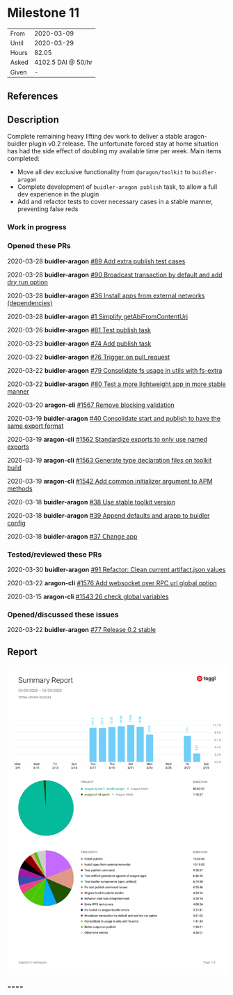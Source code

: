 # Milestone 11

|       |                    |
| ----- | ------------------ |
| From  | 2020-03-09         |
| Until | 2020-03-29         |
| Hours | 82.05              |
| Asked | 4102.5 DAI @ 50/hr |
| Given | -                  |

## References

## Description

Complete remaining heavy lifting dev work to deliver a stable aragon-buidler plugin v0.2 release. The unfortunate forced stay at home situation has had the side effect of doubling my available time per week. Main items completed:

- Move all dev exclusive functionality from `@aragon/toolkit` to `buidler-aragon`
- Complete development of `buidler-aragon publish` task, to allow a full dev experience in the plugin
- Add and refactor tests to cover necessary cases in a stable manner, preventing false reds

### Work in progress

### Opened these PRs

2020-03-28 **buidler-aragon** [#89 Add extra publish test cases](https://github.com/aragon/buidler-aragon/pull/89)

2020-03-28 **buidler-aragon** [#90 Broadcast transaction by default and add dry run option](https://github.com/aragon/buidler-aragon/pull/90)

2020-03-28 **buidler-aragon** [#36 Install apps from external networks (dependencies)](https://github.com/aragon/buidler-aragon/pull/36)

2020-03-28 **buidler-aragon** [#1 Simplify getAbiFromContentUri](https://github.com/dapplion/buidler-aragon/pull/1)

2020-03-26 **buidler-aragon** [#81 Test publish task](https://github.com/aragon/buidler-aragon/pull/81)

2020-03-23 **buidler-aragon** [#74 Add publish task](https://github.com/aragon/buidler-aragon/pull/74)

2020-03-22 **buidler-aragon** [#76 Trigger on pull_request](https://github.com/aragon/buidler-aragon/pull/76)

2020-03-22 **buidler-aragon** [#79 Consolidate fs usage in utils with fs-extra](https://github.com/aragon/buidler-aragon/pull/79)

2020-03-22 **buidler-aragon** [#80 Test a more lightweight app in more stable manner](https://github.com/aragon/buidler-aragon/pull/80)

2020-03-20 **aragon-cli** [#1567 Remove blocking validation](https://github.com/aragon/aragon-cli/pull/1567)

2020-03-19 **buidler-aragon** [#40 Consolidate start and publish to have the same export format](https://github.com/aragon/buidler-aragon/pull/40)

2020-03-19 **aragon-cli** [#1562 Standardize exports to only use named exports](https://github.com/aragon/aragon-cli/pull/1562)

2020-03-19 **aragon-cli** [#1563 Generate type declaration files on toolkit build](https://github.com/aragon/aragon-cli/pull/1563)

2020-03-19 **aragon-cli** [#1542 Add common initializer argument to APM methods](https://github.com/aragon/aragon-cli/pull/1542)

2020-03-18 **buidler-aragon** [#38 Use stable toolkit version](https://github.com/aragon/buidler-aragon/pull/38)

2020-03-18 **buidler-aragon** [#39 Append defaults and arapp to buidler config](https://github.com/aragon/buidler-aragon/pull/39)

2020-03-18 **buidler-aragon** [#37 Change app](https://github.com/aragon/buidler-aragon/pull/37)

### Tested/reviewed these PRs

2020-03-30 **buidler-aragon** [#91 Refactor: Clean current artifact.json values](https://github.com/aragon/buidler-aragon/pull/91)

2020-03-22 **aragon-cli** [#1576 Add websocket over RPC url global option](https://github.com/aragon/aragon-cli/pull/1576)

2020-03-15 **aragon-cli** [#1543 26 check global variables](https://github.com/aragon/aragon-cli/pull/1543)

### Opened/discussed these issues

2020-03-22 **buidler-aragon** [#77 Release 0.2 stable](https://github.com/aragon/buidler-aragon/issues/77)

## Report

![Time-tracking report](assets/lion-milestone-11-timing-report.png)

====
